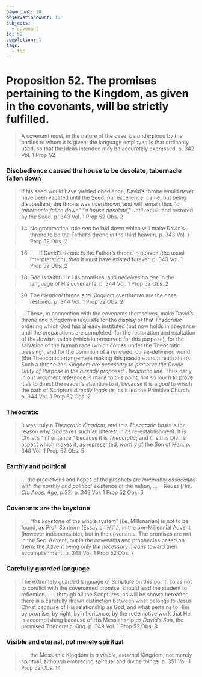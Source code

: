 ```yaml
---
pagecount: 10
observationcount: 15
subjects:
  - covenant
id: 52
completion: 1
tags:
  - toc
---
```

# Proposition 52. The promises pertaining to the Kingdom, as given in the covenants, will be strictly fulfilled.

>A covenant must, in the nature of the case, be understood by the parties to whom it is given; the language employed is that ordinarily used, so that the ideas intended may be accurately expressed.
>p. 342 Vol. 1 Prop 52
### Disobedience caused the house to be desolate, tabernacle fallen down
>if his seed would have yielded obedience, David’s throne would *never* have been vacated until the Seed, par excellence, came; but being disobedient, the throne was overthrown, and will remain thus “*a tabernacle fallen down*” “*a house desolate*,” *until* rebuilt and restored by the Seed.
>p. 343 Vol. 1 Prop 52 Obs. 2

>14. No grammatical rule *can* be laid down which will make David’s throne to be the Father’s throne in the third heaven.
>p. 343 Vol. 1 Prop 52 Obs. 2

>16. . . . if David’s throne is the Father’s throne in heaven (the usual interpretation), *then* it must have existed forever.
>p. 343 Vol. 1 Prop 52 Obs. 2

>18. God is faithful in His promises, and *deceives no one* in the language of His covenants.
>p. 344 Vol. 1 Prop 52 Obs. 2

>20. The *identical* throne and Kingdom overthrown are the ones restored.
>p. 344 Vol. 1 Prop 52 Obs. 2

>... These, in connection with the covenants themselves, make David’s throne and Kingdom a requisite for the display of that *Theocratic* ordering which God has already instituted (but now holds in abeyance until the preparations are completed) for the restoration and exaltation of the Jewish nation (which is preserved for this purpose), for the salvation of the human race (which comes under the Theocratic blessing), and for the dominion of a renewed, curse-delivered world (the Theocratic arrangement making this possible and a realization). Such a throne and Kingdom *are necessary to preserve the Divine Unity of Purpose in the already proposed Theocratic line*. Thus early in our argument reference is made to this point, not so much to prove it as to direct the reader’s attention to it, because it is a *goal* to which the path of Scripture *directly leads us*, as it led the Primitive Church.
>p. 344 Vol. 1 Prop 52 Obs. 2
### Theocratic
>It was truly a *Theocratic Kingdom*; and this *Theocratic basis* is the reason why God takes such an interest in its re-establishment. It is Christ’s “inheritance,” because it is *Theocratic*; and it is this Divine aspect which makes it, as represented, *worthy* of the Son of Man.
>p. 348 Vol. 1 Prop 52 Obs. 5
### Earthly and political
>... the predictions and hopes of the prophets are *invariably associated with the earthly and political* existence of the nation, ...
>--Reuss (*His. Ch. Apos. Age*, p.32)
>p. 348 Vol. 1 Prop 52 Obs. 6
### Covenants are the keystone 
>. . . “the *keystone* of the whole system” (i.e. Millenarian) is not to be found, as Prof. Sanborn (Essay on Mill.), in the pre-Millennial Advent (however indispensable), but in the covenants. The promises are not in the Sec. Advent, but in the covenants and prophecies based on them; the Advent being only *the necessary means* toward their accomplishment.
>p. 348 Vol. 1 Prop 52 Obs. 7
### Carefully guarded language
>The extremely guarded language of Scripture on this point, so as not to conflict with the covenanted promise, should lead the student to reflection. 
>. . . through all the Scriptures, as will be shown hereafter, there is a carefully drawn distinction between what belongs to Jesus Christ because of His relationship as God, and what pertains to Him by promise, by right, by inheritance, by the redemptive work that He is accomplishing because of His Messiahship *as David’s Son*, the promised Theocratic King.
>p. 349 Vol. 1 Prop 52 Obs. 9
### Visible and eternal, not merely spiritual
>. . . the Messianic Kingdom is *a visible, external* Kingdom, not merely spiritual, although embracing spiritual and divine things.
>p. 351 Vol. 1 Prop 52 Obs. 14



